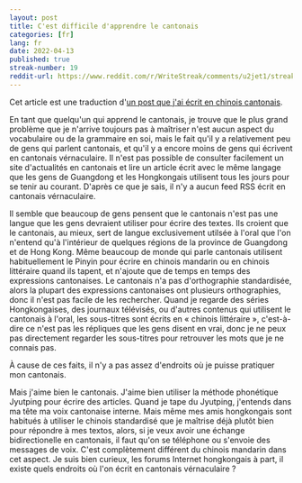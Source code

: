 ```yaml
---
layout: post
title: C'est difficile d'apprendre le cantonais 
categories: [fr]
lang: fr
date: 2022-04-13
published: true
streak-number: 19
reddit-url: https://www.reddit.com/r/WriteStreak/comments/u2jet1/streak_19_cest_difficile_dapprendre_le_cantonais/
---
```

Cet article est une traduction d'[un post que j'ai écrit en chinois cantonais](https://www.reddit.com/r/WriteStreakCN/comments/u2asm2/streak_19_%E5%AD%B8%E7%BF%92%E5%BB%A3%E6%9D%B1%E8%A9%B1%E5%94%94%E5%AE%B9%E6%98%93%E7%B2%B5%E8%AA%9E%E7%99%BD%E8%A9%B1%E6%96%87%E6%96%87%E7%AB%A0/).

En tant que quelqu'un qui apprend le cantonais, je trouve que le plus grand problème que je n'arrive toujours pas à maîtriser n'est aucun aspect du vocabulaire ou de la grammaire en soi, mais le fait qu'il y a relativement peu de gens qui parlent cantonais, et qu'il y a encore moins de gens qui écrivent en cantonais vérnaculaire. Il n'est pas possible de consulter facilement un site d'actualités en cantonais et lire un article écrit avec le même langage que les gens de Guangdong et les Hongkongais utilisent tous les jours pour se tenir au courant. D'après ce que je sais, il n'y a aucun feed RSS écrit en cantonais vérnaculaire.

Il semble que beaucoup de gens pensent que le cantonais n'est pas une langue que les gens devraient utiliser pour écrire des textes. Ils croient que le cantonais, au mieux, sert de langue exclusivement utilsée à l'oral que l'on n'entend qu'à l'intérieur de quelques régions de la province de Guangdong et de Hong Kong. Même beaucoup de monde qui parle cantonais utilisent habituellement le Pinyin pour écrire en chinois mandarin ou en chinois littéraire quand ils tapent, et n'ajoute que de temps en temps des expressions cantonaises. Le cantonais n'a pas d'orthographie standardisée, alors la plupart des expressions cantonaises ont plusieurs orthographies, donc il n'est pas facile de les rechercher. Quand je regarde des séries Hongkongaises, des journaux télévisés, ou d'autres contenus qui utilisent le cantonais à l'oral, les sous-titres sont écrits en « chinois littéraire », c'est-à-dire ce n'est pas les répliques que les gens disent en vrai, donc je ne peux pas directement regarder les sous-titres pour retrouver les mots que je ne connais pas.

À cause de ces faits, il n'y a pas assez d'endroits où je puisse pratiquer mon cantonais.

Mais j'aime bien le cantonais. J'aime bien utiliser la méthode phonétique Jyutping pour écrire des articles. Quand je tape du Jyutping, j'entends dans ma tête ma voix cantonaise interne. Mais même mes amis hongkongais sont habitués à utiliser le chinois standardisé que je maîtrise déjà plutôt bien pour répondre à mes textos, alors, si je veux avoir une échange bidirectionelle en cantonais, il faut qu'on se téléphone ou s'envoie des messages de voix. C'est complètement différent du chinois mandarin dans cet aspect. Je suis bien curieux, les forums Internet hongkongais à part, il existe quels endroits où l'on écrit en cantonais vérnaculaire ?
